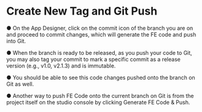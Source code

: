 # Create New Tag and Git Push

● On the App Designer, click on the commit icon of the branch you are on and proceed to 	commit changes, which will generate the FE code and push into Git.

● When the branch is ready to be released, as you push your code to Git, you may also tag your commit to mark a specific commit as a release version (e.g., v1.0, v2.1.3) and is immutable.









● You should be able to see this code changes pushed onto the branch on Git as well.





● Another way to push FE Code onto the current branch on Git is from the project itself on 	the studio console by clicking Generate FE Code & Push.







